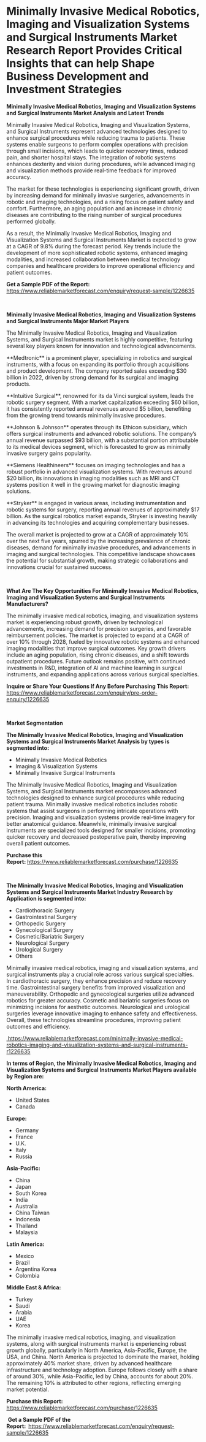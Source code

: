 <p><h1>Minimally Invasive Medical Robotics, Imaging and Visualization Systems and Surgical Instruments Market Research Report Provides Critical Insights that can help Shape Business Development and Investment Strategies</h1></p><p><strong>Minimally Invasive Medical Robotics, Imaging and Visualization Systems and Surgical Instruments Market Analysis and Latest Trends</strong></p>
<p><p>Minimally Invasive Medical Robotics, Imaging and Visualization Systems, and Surgical Instruments represent advanced technologies designed to enhance surgical procedures while reducing trauma to patients. These systems enable surgeons to perform complex operations with precision through small incisions, which leads to quicker recovery times, reduced pain, and shorter hospital stays. The integration of robotic systems enhances dexterity and vision during procedures, while advanced imaging and visualization methods provide real-time feedback for improved accuracy.</p><p>The market for these technologies is experiencing significant growth, driven by increasing demand for minimally invasive surgeries, advancements in robotic and imaging technologies, and a rising focus on patient safety and comfort. Furthermore, an aging population and an increase in chronic diseases are contributing to the rising number of surgical procedures performed globally. </p><p>As a result, the Minimally Invasive Medical Robotics, Imaging and Visualization Systems and Surgical Instruments Market is expected to grow at a CAGR of 9.8% during the forecast period. Key trends include the development of more sophisticated robotic systems, enhanced imaging modalities, and increased collaboration between medical technology companies and healthcare providers to improve operational efficiency and patient outcomes.</p></p>
<p><strong>Get a Sample PDF of the Report:&nbsp;</strong> <a href="https://www.reliablemarketforecast.com/enquiry/request-sample/1226635?utm_campaign=1890&utm_medium=2&utm_source=Github&utm_content=ia&utm_term=14042025&utm_id=minimally-invasive-medical-robotics-imaging-and-visualization-systems-and-surgical-instruments">https://www.reliablemarketforecast.com/enquiry/request-sample/1226635</a></p>
<p>&nbsp;</p>
<p><strong>Minimally Invasive Medical Robotics, Imaging and Visualization Systems and Surgical Instruments Major Market Players</strong></p>
<p><p>The Minimally Invasive Medical Robotics, Imaging and Visualization Systems, and Surgical Instruments market is highly competitive, featuring several key players known for innovation and technological advancements. </p><p>**Medtronic** is a prominent player, specializing in robotics and surgical instruments, with a focus on expanding its portfolio through acquisitions and product development. The company reported sales exceeding $30 billion in 2022, driven by strong demand for its surgical and imaging products.</p><p>**Intuitive Surgical**, renowned for its da Vinci surgical system, leads the robotic surgery segment. With a market capitalization exceeding $60 billion, it has consistently reported annual revenues around $5 billion, benefiting from the growing trend towards minimally invasive procedures.</p><p>**Johnson & Johnson** operates through its Ethicon subsidiary, which offers surgical instruments and advanced robotic solutions. The company’s annual revenue surpassed $93 billion, with a substantial portion attributable to its medical devices segment, which is forecasted to grow as minimally invasive surgery gains popularity.</p><p>**Siemens Healthineers** focuses on imaging technologies and has a robust portfolio in advanced visualization systems. With revenues around $20 billion, its innovations in imaging modalities such as MRI and CT systems position it well in the growing market for diagnostic imaging solutions.</p><p>**Stryker** is engaged in various areas, including instrumentation and robotic systems for surgery, reporting annual revenues of approximately $17 billion. As the surgical robotics market expands, Stryker is investing heavily in advancing its technologies and acquiring complementary businesses.</p><p>The overall market is projected to grow at a CAGR of approximately 10% over the next five years, spurred by the increasing prevalence of chronic diseases, demand for minimally invasive procedures, and advancements in imaging and surgical technologies. This competitive landscape showcases the potential for substantial growth, making strategic collaborations and innovations crucial for sustained success.</p></p>
<p>&nbsp;</p>
<p><strong>What Are The Key Opportunities For Minimally Invasive Medical Robotics, Imaging and Visualization Systems and Surgical Instruments Manufacturers?</strong></p>
<p><p>The minimally invasive medical robotics, imaging, and visualization systems market is experiencing robust growth, driven by technological advancements, increasing demand for precision surgeries, and favorable reimbursement policies. The market is projected to expand at a CAGR of over 10% through 2028, fueled by innovative robotic systems and enhanced imaging modalities that improve surgical outcomes. Key growth drivers include an aging population, rising chronic diseases, and a shift towards outpatient procedures. Future outlook remains positive, with continued investments in R&D, integration of AI and machine learning in surgical instruments, and expanding applications across various surgical specialties.</p></p>
<p><strong>Inquire or Share Your Questions If Any Before Purchasing This Report:</strong> <a href="https://www.reliablemarketforecast.com/enquiry/pre-order-enquiry/1226635?utm_campaign=1890&utm_medium=2&utm_source=Github&utm_content=ia&utm_term=14042025&utm_id=minimally-invasive-medical-robotics-imaging-and-visualization-systems-and-surgical-instruments">https://www.reliablemarketforecast.com/enquiry/pre-order-enquiry/1226635</a></p>
<p>&nbsp;</p>
<p><strong>Market Segmentation</strong></p>
<p><strong>The Minimally Invasive Medical Robotics, Imaging and Visualization Systems and Surgical Instruments Market Analysis by types is segmented into:</strong></p>
<p><ul><li>Minimally Invasive Medical Robotics</li><li>Imaging & Visualization Systems</li><li>Minimally Invasive Surgical Instruments</li></ul></p>
<p><p>The Minimally Invasive Medical Robotics, Imaging and Visualization Systems, and Surgical Instruments market encompasses advanced technologies designed to enhance surgical procedures while reducing patient trauma. Minimally invasive medical robotics includes robotic systems that assist surgeons in performing intricate operations with precision. Imaging and visualization systems provide real-time imagery for better anatomical guidance. Meanwhile, minimally invasive surgical instruments are specialized tools designed for smaller incisions, promoting quicker recovery and decreased postoperative pain, thereby improving overall patient outcomes.</p></p>
<p><strong>Purchase this Report:&nbsp;</strong><a href="https://www.reliablemarketforecast.com/purchase/1226635?utm_campaign=1890&utm_medium=2&utm_source=Github&utm_content=ia&utm_term=14042025&utm_id=minimally-invasive-medical-robotics-imaging-and-visualization-systems-and-surgical-instruments">https://www.reliablemarketforecast.com/purchase/1226635</a></p>
<p>&nbsp;</p>
<p><strong>The Minimally Invasive Medical Robotics, Imaging and Visualization Systems and Surgical Instruments Market Industry Research by Application is segmented into:</strong></p>
<p><ul><li>Cardiothoracic Surgery</li><li>Gastrointestinal Surgery</li><li>Orthopedic Surgery</li><li>Gynecological Surgery</li><li>Cosmetic/Bariatric Surgery</li><li>Neurological Surgery</li><li>Urological Surgery</li><li>Others</li></ul></p>
<p><p>Minimally invasive medical robotics, imaging and visualization systems, and surgical instruments play a crucial role across various surgical specialties. In cardiothoracic surgery, they enhance precision and reduce recovery time. Gastrointestinal surgery benefits from improved visualization and maneuverability. Orthopedic and gynecological surgeries utilize advanced robotics for greater accuracy. Cosmetic and bariatric surgeries focus on minimizing incisions for aesthetic outcomes. Neurological and urological surgeries leverage innovative imaging to enhance safety and effectiveness. Overall, these technologies streamline procedures, improving patient outcomes and efficiency.</p></p>
<p><a href="https://www.reliablemarketforecast.com/minimally-invasive-medical-robotics-imaging-and-visualization-systems-and-surgical-instruments-r1226635?utm_campaign=1890&utm_medium=2&utm_source=Github&utm_content=ia&utm_term=14042025&utm_id=minimally-invasive-medical-robotics-imaging-and-visualization-systems-and-surgical-instruments">&nbsp;https://www.reliablemarketforecast.com/minimally-invasive-medical-robotics-imaging-and-visualization-systems-and-surgical-instruments-r1226635</a></p>
<p><strong>In terms of Region, the Minimally Invasive Medical Robotics, Imaging and Visualization Systems and Surgical Instruments Market Players available by Region are:</strong></p>
<p>
    <p> <strong> North America: </strong>
        <ul>
            <li>United States</li>
            <li>Canada</li>
        </ul>
        </p> 
    <p> <strong> Europe: </strong>
        <ul>
            <li>Germany</li>
            <li>France</li>
            <li>U.K.</li>
            <li>Italy</li>
            <li>Russia</li>
        </ul>
        </p> 
    <p> <strong> Asia-Pacific: </strong>
        <ul>
            <li>China</li>
            <li>Japan</li>
            <li>South Korea</li>
            <li>India</li>
            <li>Australia</li>
            <li>China Taiwan</li>
            <li>Indonesia</li>
            <li>Thailand</li>
            <li>Malaysia</li>
        </ul>
        </p> 
    <p> <strong> Latin America: </strong>
        <ul>
            <li>Mexico</li>
            <li>Brazil</li>
            <li>Argentina Korea</li>
            <li>Colombia</li>
        </ul>
        </p> 
    <p> <strong> Middle East & Africa: </strong>
        <ul>
            <li>Turkey</li>
            <li>Saudi</li>
            <li>Arabia</li>
            <li>UAE</li>
            <li>Korea</li>
        </ul>
    </p>
    </p>
<p><p>The minimally invasive medical robotics, imaging, and visualization systems, along with surgical instruments market is experiencing robust growth globally, particularly in North America, Asia-Pacific, Europe, the USA, and China. North America is projected to dominate the market, holding approximately 40% market share, driven by advanced healthcare infrastructure and technology adoption. Europe follows closely with a share of around 30%, while Asia-Pacific, led by China, accounts for about 20%. The remaining 10% is attributed to other regions, reflecting emerging market potential.</p></p>
<p><strong>Purchase this Report: </strong><a href="https://www.reliablemarketforecast.com/purchase/1226635?utm_campaign=1890&utm_medium=2&utm_source=Github&utm_content=ia&utm_term=14042025&utm_id=minimally-invasive-medical-robotics-imaging-and-visualization-systems-and-surgical-instruments">https://www.reliablemarketforecast.com/purchase/1226635</a></p>
<p>&nbsp;<strong>Get a Sample PDF of the Report:&nbsp;&nbsp;</strong><a href="https://www.reliablemarketforecast.com/enquiry/request-sample/1226635?utm_campaign=1890&utm_medium=2&utm_source=Github&utm_content=ia&utm_term=14042025&utm_id=minimally-invasive-medical-robotics-imaging-and-visualization-systems-and-surgical-instruments">https://www.reliablemarketforecast.com/enquiry/request-sample/1226635</a></p>
<p><strong></strong></p>
<p><p></p><p></p><p></p></p>